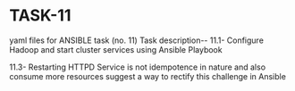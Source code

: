# TASK-11
yaml files for ANSIBLE task (no. 11)
Task description--
11.1- Configure Hadoop and start cluster services using Ansible Playbook
 
11.3- Restarting HTTPD Service is not idempotence in nature and also consume more resources suggest a way to rectify this challenge in Ansible
